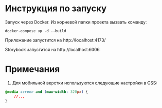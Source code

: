 # Инструкция по запуску

Запуск через Docker. Из корневой папки проекта вызвать команду:

```shell
docker-compose up -d --build
```

Приложение запустится на http://localhost:4173/

Storybook запустится на http://localhost:6006

# Примечания

1. Для мобильной верстки используются следующие настройки в CSS:

```css
@media screen and (max-width: 320px) {
    //...
}
```
